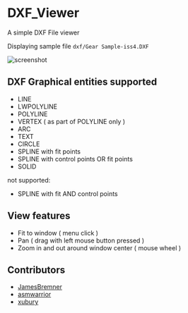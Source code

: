 # DXF_Viewer
A simple DXF File viewer

Displaying sample file `dxf/Gear Sample-iss4.DXF`

![screenshot](https://github.com/JamesBremner/DXF_Viewer/blob/master/doc/Capture.png)

## DXF Graphical entities supported

- LINE
- LWPOLYLINE
- POLYLINE
- VERTEX ( as part of POLYLINE only )
- ARC
- TEXT
- CIRCLE
- SPLINE with fit points
- SPLINE with control points OR fit points
- SOLID

not supported:
- SPLINE with fit AND control points

## View features

- Fit to window ( menu click )
- Pan ( drag with left mouse button pressed )
- Zoom in and out around window center ( mouse wheel )

## Contributors

 - [JamesBremner](https://github.com/JamesBremner)
 - [asmwarrior](https://github.com/asmwarrior)
 - [xubury](https://github.com/xubury)
